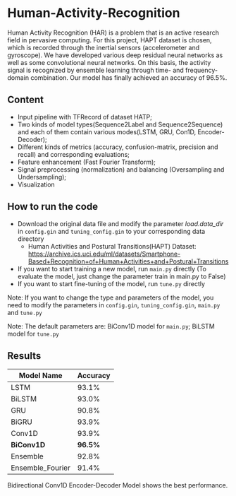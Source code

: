 # Human-Activity-Recognition
Human Activity Recognition (HAR) is a problem that is an active research field in pervasive computing. For this project, HAPT dataset is chosen, which is recorded through the inertial sensors (accelerometer and gyroscope). We have developed various deep residual neural networks as well as some convolutional neural networks. On this basis, the activity signal is recognized by ensemble learning through time- and frequency-domain combination. Our model has finally achieved an accuracy of 96.5%.

## Content
- Input pipeline with TFRecord of dataset HATP;
- Two kinds of model types(Sequence2Label and Sequence2Sequence) and each of them contain various modes(LSTM, GRU, Con1D, Encoder-Decoder);
- Different kinds of metrics (accuracy, confusion-matrix, precision and recall) and corresponding evaluations;
- Feature enhancement (Fast Fourier Transform);
- Signal preprocessing (normalization) and balancing (Oversampling and Undersampling);
- Visualization

## How to run the code
-  Download the original data file and modify the parameter *load.data_dir* in `config.gin` and `tuning_config.gin` to your corresponding data directory
   - Human Activities and Postural Transitions(HAPT) Dataset: https://archive.ics.uci.edu/ml/datasets/Smartphone-Based+Recognition+of+Human+Activities+and+Postural+Transitions
- If you want to start training a new model, run `main.py` directly (To evaluate the model, just change the parameter train in main.py to False)
- If you want to start fine-tuning of the model, run `tune.py` directly

Note: If you want to change the type and parameters of the model, you need to modify the parameters in `config.gin`, `tuning_config.gin`, `main.py` and `tune.py`

Note: The default parameters are: BiConv1D model for `main.py`; BiLSTM model for `tune.py`

## Results
Model Name|Accuracy
----------|--------
LSTM|93.1%
BiLSTM|93.0%
GRU|90.8%
BiGRU|93.9%
Conv1D|93.9%
**BiConv1D**|**96.5%**
Ensemble|92.8%
Ensemble_Fourier|91.4%

Bidirectional Conv1D Encoder-Decoder Model shows the best performance.
